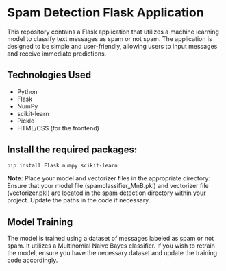 # Spam Detection Flask Application

This repository contains a Flask application that utilizes a machine learning model to classify text messages as spam or not spam. The application is designed to be simple and user-friendly, allowing users to input messages and receive immediate predictions.

## Technologies Used

- Python
- Flask
- NumPy
- scikit-learn
- Pickle
- HTML/CSS (for the frontend)

## Install the required packages:
```bash
pip install Flask numpy scikit-learn
```
**Note:** Place your model and vectorizer files in the appropriate directory: Ensure that your model file (spamclassifier_MnB.pkl) and vectorizer file (vectorizer.pkl) are located in the spam detection directory within your project. Update the paths in the code if necessary.

## Model Training
The model is trained using a dataset of messages labeled as spam or not spam. It utilizes a Multinomial Naive Bayes classifier. If you wish to retrain the model, ensure you have the necessary dataset and update the training code accordingly.
